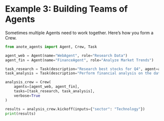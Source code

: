 # Example 3: Building Teams of Agents

Sometimes multiple Agents need to work together. Here’s how you form a Crew.

```python
from anote_agents import Agent, Crew, Task

agent_web = Agent(name="WebAgent", role="Research Data")
agent_fin = Agent(name="FinanceAgent", role="Analyze Market Trends")

task_research = Task(description="Research best stocks for Q4", agent=agent_web)
task_analysis = Task(description="Perform financial analysis on the data", agent=agent_fin)

analysis_crew = Crew(
    agents=[agent_web, agent_fin],
    tasks=[task_research, task_analysis],
    verbose=True
)

results = analysis_crew.kickoff(inputs={"sector": "Technology"})
print(results)
```
